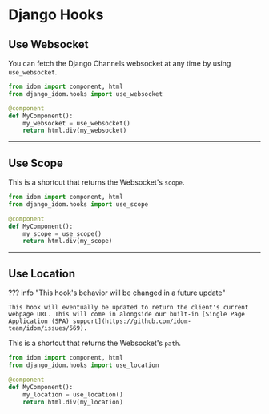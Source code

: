 # Django Hooks

## Use Websocket

You can fetch the Django Channels websocket at any time by using `use_websocket`.

```python title="components.py"
from idom import component, html
from django_idom.hooks import use_websocket

@component
def MyComponent():
    my_websocket = use_websocket()
    return html.div(my_websocket)
```

---

## Use Scope

This is a shortcut that returns the Websocket's `scope`.

```python title="components.py"
from idom import component, html
from django_idom.hooks import use_scope

@component
def MyComponent():
    my_scope = use_scope()
    return html.div(my_scope)
```

---

## Use Location

??? info "This hook's behavior will be changed in a future update"

    This hook will eventually be updated to return the client's current webpage URL. This will come in alongside our built-in [Single Page Application (SPA) support](https://github.com/idom-team/idom/issues/569).

This is a shortcut that returns the Websocket's `path`.

```python title="components.py"
from idom import component, html
from django_idom.hooks import use_location

@component
def MyComponent():
    my_location = use_location()
    return html.div(my_location)
```
